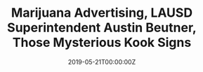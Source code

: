 ---
date: '2019-05-21T00:00:00Z'
external_link: https://web.archive.org/web/20210616054856/https://www.scpr.org/programs/take-two/2019/05/21/19738/
image:
  focal_point: Smart
original_link: https://www.scpr.org/programs/take-two/2019/05/21/19738/
summary: Plus, an interview with LAUSD Superintendent Austin Beutner. Chu and reproductive
  rightsLast week, Alabama passed some of the strictest anti-abortion legislation
  in the country...making abortion a felony in almost all cases. LAUSD Superintendent
  Austin BeutnerKyle Stokes talks to Josie Huang about his extended interview with
  Austin Beutner on structural changes Beutner is planning for LAUSD to make life
  easier for principals and to streamline operations. Banjo FestivalIt's been six
  months since the Woolsey Fire burned through Western L-A County, destroying 1,600
  structures and nearly a hundred thousand acres in parts of Malibu, Calabasas and
  Agoura Hills. More on LAist.comMr. KookWe shed light on the curious and mysterious
  signs appearing around Los Angeles featuring the word "KOOK."Guest:Gina Pollack,
  LAistMore on LAist.com
title: Marijuana Advertising, LAUSD Superintendent Austin Beutner, Those Mysterious
  Kook Signs
---